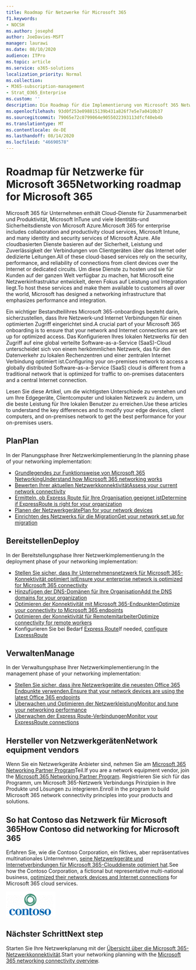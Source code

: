 ```yaml
---
title: Roadmap für Netzwerke für Microsoft 365
f1.keywords:
- NOCSH
ms.author: josephd
author: JoeDavies-MSFT
manager: laurawi
ms.date: 08/10/2020
audience: ITPro
ms.topic: article
ms.service: o365-solutions
localization_priority: Normal
ms.collection:
- M365-subscription-management
- Strat_O365_Enterprise
ms.custom: ''
description: Die Roadmap für die Implementierung von Microsoft 365 Networking.
ms.openlocfilehash: 93d0f253e098815139b431a826f7e5e7a0410b37
ms.sourcegitcommit: 79065e72c0799064e9055022393113dfcf40eb4b
ms.translationtype: MT
ms.contentlocale: de-DE
ms.lasthandoff: 08/14/2020
ms.locfileid: "46690578"
---
```

# <a name="networking-roadmap-for-microsoft-365"></a><span data-ttu-id="5026f-103">Roadmap für Netzwerke für Microsoft 365</span><span class="sxs-lookup"><span data-stu-id="5026f-103">Networking roadmap for Microsoft 365</span></span>

<span data-ttu-id="5026f-104">Microsoft 365 für Unternehmen enthält Cloud-Dienste für Zusammenarbeit und Produktivität, Microsoft InTune und viele Identitäts-und Sicherheitsdienste von Microsoft Azure.</span><span class="sxs-lookup"><span data-stu-id="5026f-104">Microsoft 365 for enterprise includes collaboration and productivity cloud services, Microsoft Intune, and many identity and security services of Microsoft Azure.</span></span> <span data-ttu-id="5026f-105">Alle cloudbasierten Dienste basieren auf der Sicherheit, Leistung und Zuverlässigkeit der Verbindungen von Clientgeräten über das Internet oder dedizierte Leitungen.</span><span class="sxs-lookup"><span data-stu-id="5026f-105">All of these cloud-based services rely on the security, performance, and reliability of connections from client devices over the Internet or dedicated circuits.</span></span> <span data-ttu-id="5026f-106">Um diese Dienste zu hosten und sie für Kunden auf der ganzen Welt verfügbar zu machen, hat Microsoft eine Netzwerkinfrastruktur entwickelt, deren Fokus auf Leistung und Integration liegt.</span><span class="sxs-lookup"><span data-stu-id="5026f-106">To host these services and make them available to customers all over the world, Microsoft has designed a networking infrastructure that emphasizes performance and integration.</span></span> 

<span data-ttu-id="5026f-107">Ein wichtiger Bestandteilihres Microsoft 365-onboardings besteht darin, sicherzustellen, dass Ihre Netzwerk-und Internet Verbindungen für einen optimierten Zugriff eingerichtet sind.</span><span class="sxs-lookup"><span data-stu-id="5026f-107">A crucial part of your Microsoft 365 onboarding is to ensure that your network and Internet connections are set up for optimized access.</span></span> <span data-ttu-id="5026f-108">Das Konfigurieren Ihres lokalen Netzwerks für den Zugriff auf eine global verteilte Software-as-a-Service (SaaS)-Cloud unterscheidet sich von einem herkömmlichen Netzwerk, das für den Datenverkehr zu lokalen Rechenzentren und einer zentralen Internet Verbindung optimiert ist.</span><span class="sxs-lookup"><span data-stu-id="5026f-108">Configuring your on-premises network to access a globally distributed Software-as-a-Service (SaaS) cloud is different from a traditional network that is optimized for traffic to on-premises datacenters and a central Internet connection.</span></span> 

<span data-ttu-id="5026f-109">Lesen Sie diese Artikel, um die wichtigsten Unterschiede zu verstehen und um Ihre Edgegeräte, Clientcomputer und lokalen Netzwerk zu ändern, um die beste Leistung für Ihre lokalen Benutzer zu erreichen.</span><span class="sxs-lookup"><span data-stu-id="5026f-109">Use these articles to understand the key differences and to modify your edge devices, client computers, and on-premises network to get the best performance for your on-premises users.</span></span>

## <a name="plan"></a><span data-ttu-id="5026f-110">Plan</span><span class="sxs-lookup"><span data-stu-id="5026f-110">Plan</span></span>

<span data-ttu-id="5026f-111">In der Planungsphase Ihrer Netzwerkimplementierung:</span><span class="sxs-lookup"><span data-stu-id="5026f-111">In the planning phase of your networking implementation:</span></span>

- [<span data-ttu-id="5026f-112">Grundlegendes zur Funktionsweise von Microsoft 365 Networking</span><span class="sxs-lookup"><span data-stu-id="5026f-112">Understand how Microsoft 365 networking works</span></span>](microsoft-365-networking-overview.md)
- [<span data-ttu-id="5026f-113">Bewerten Ihrer aktuellen Netzwerkkonnektivität</span><span class="sxs-lookup"><span data-stu-id="5026f-113">Assess your current network connectivity</span></span>](assessing-network-connectivity.md)
- [<span data-ttu-id="5026f-114">Ermitteln, ob Express Route für Ihre Organisation geeignet ist</span><span class="sxs-lookup"><span data-stu-id="5026f-114">Determine if ExpressRoute is right for your organization</span></span>](network-planning-with-expressroute.md)
- [<span data-ttu-id="5026f-115">Planen der Netzwerkgeräte</span><span class="sxs-lookup"><span data-stu-id="5026f-115">Plan for your network devices</span></span>](plan-for-network-devices.md)
- [<span data-ttu-id="5026f-116">Einrichten des Netzwerks für die Migration</span><span class="sxs-lookup"><span data-stu-id="5026f-116">Get your network set up for migration</span></span>](network-and-migration-planning.md)

## <a name="deploy"></a><span data-ttu-id="5026f-117">Bereitstellen</span><span class="sxs-lookup"><span data-stu-id="5026f-117">Deploy</span></span>

<span data-ttu-id="5026f-118">In der Bereitstellungsphase Ihrer Netzwerkimplementierung:</span><span class="sxs-lookup"><span data-stu-id="5026f-118">In the deployment phase of your networking implementation:</span></span>

- [<span data-ttu-id="5026f-119">Stellen Sie sicher, dass Ihr Unternehmensnetzwerk für Microsoft 365-Konnektivität optimiert ist</span><span class="sxs-lookup"><span data-stu-id="5026f-119">Ensure your enterprise network is optimized for Microsoft 365 connectivity</span></span>](set-up-network-for-microsoft-365.md)
- [<span data-ttu-id="5026f-120">Hinzufügen der DNS-Domänen für Ihre Organisation</span><span class="sxs-lookup"><span data-stu-id="5026f-120">Add the DNS domains for your organization</span></span>](https://docs.microsoft.com/microsoft-365/admin/setup/add-domain)
- [<span data-ttu-id="5026f-121">Optimieren der Konnektivität mit Microsoft 365-Endpunkten</span><span class="sxs-lookup"><span data-stu-id="5026f-121">Optimize your connectivity to Microsoft 365 endpoints</span></span>](microsoft-365-ip-web-service.md)
- [<span data-ttu-id="5026f-122">Optimieren der Konnektivität für Remotemitarbeiter</span><span class="sxs-lookup"><span data-stu-id="5026f-122">Optimize connectivity for remote workers</span></span>](microsoft-365-vpn-split-tunnel.md)
- <span data-ttu-id="5026f-123">Konfigurieren Sie bei Bedarf [Express Route](azure-expressroute.md)</span><span class="sxs-lookup"><span data-stu-id="5026f-123">If needed, [configure ExpressRoute](azure-expressroute.md)</span></span>

## <a name="manage"></a><span data-ttu-id="5026f-124">Verwalten</span><span class="sxs-lookup"><span data-stu-id="5026f-124">Manage</span></span>

<span data-ttu-id="5026f-125">In der Verwaltungsphase Ihrer Netzwerkimplementierung:</span><span class="sxs-lookup"><span data-stu-id="5026f-125">In the management phase of your networking implementation:</span></span>

- [<span data-ttu-id="5026f-126">Stellen Sie sicher, dass ihre Netzwerkgeräte die neuesten Office 365 Endpunkte verwenden.</span><span class="sxs-lookup"><span data-stu-id="5026f-126">Ensure that your network devices are using the latest Office 365 endpoints</span></span>](microsoft-365-endpoints.md)
- [<span data-ttu-id="5026f-127">Überwachen und Optimieren der Netzwerkleistung</span><span class="sxs-lookup"><span data-stu-id="5026f-127">Monitor and tune your networking performance</span></span>](network-planning-and-performance.md)
- [<span data-ttu-id="5026f-128">Überwachen der Express Route-Verbindungen</span><span class="sxs-lookup"><span data-stu-id="5026f-128">Monitor your ExpressRoute connections</span></span>](managing-expressroute-for-connectivity.md)

## <a name="network-equipment-vendors"></a><span data-ttu-id="5026f-129">Hersteller von Netzwerkgeräten</span><span class="sxs-lookup"><span data-stu-id="5026f-129">Network equipment vendors</span></span>

<span data-ttu-id="5026f-130">Wenn Sie ein Netzwerkgeräte Anbieter sind, nehmen Sie am [Microsoft 365 Networking Partner Program](microsoft-365-networking-partner-program.md)Teil.</span><span class="sxs-lookup"><span data-stu-id="5026f-130">If you are a network equipment vendor, join the [Microsoft 365 Networking Partner Program](microsoft-365-networking-partner-program.md).</span></span> <span data-ttu-id="5026f-131">Registrieren Sie sich für das Programm, um Microsoft 365-Netzwerk Verbindungs Prinzipien in Ihre Produkte und Lösungen zu integrieren.</span><span class="sxs-lookup"><span data-stu-id="5026f-131">Enroll in the program to build Microsoft 365 network connectivity principles into your products and solutions.</span></span> 

## <a name="how-contoso-did-networking-for-microsoft-365"></a><span data-ttu-id="5026f-132">So hat Contoso das Netzwerk für Microsoft 365</span><span class="sxs-lookup"><span data-stu-id="5026f-132">How Contoso did networking for Microsoft 365</span></span>

<span data-ttu-id="5026f-133">Erfahren Sie, wie die Contoso Corporation, ein fiktives, aber repräsentatives multinationales Unternehmen, [seine Netzwerkgeräte und Internetverbindungen für Microsoft 365-Clouddienste optimiert hat](contoso-networking.md).</span><span class="sxs-lookup"><span data-stu-id="5026f-133">See how the Contoso Corporation, a fictional but representative multi-national business, [optimized their network devices and Internet connections](contoso-networking.md) for Microsoft 365 cloud services.</span></span>

![Die Contoso Corporation](../media/contoso-overview/contoso-icon.png)

## <a name="next-step"></a><span data-ttu-id="5026f-135">Nächster Schritt</span><span class="sxs-lookup"><span data-stu-id="5026f-135">Next step</span></span>

<span data-ttu-id="5026f-136">Starten Sie Ihre Netzwerkplanung mit der [Übersicht über die Microsoft 365-Netzwerkkonnektivität](microsoft-365-networking-overview.md).</span><span class="sxs-lookup"><span data-stu-id="5026f-136">Start your networking planning with the [Microsoft 365 networking connectivity overview](microsoft-365-networking-overview.md).</span></span>
